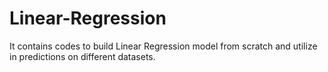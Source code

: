 # Linear-Regression
It contains codes to build Linear Regression model from scratch and utilize in predictions on different datasets.
